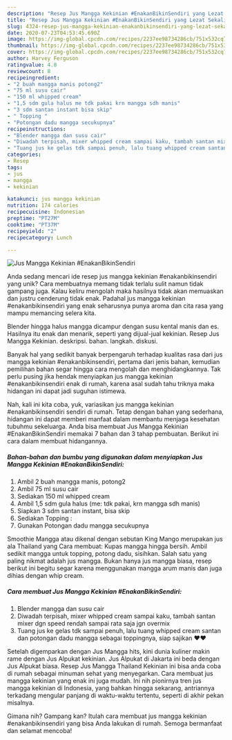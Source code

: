 ```yaml
---
description: "Resep Jus Mangga Kekinian #EnakanBikinSendiri yang Lezat Sekali"
title: "Resep Jus Mangga Kekinian #EnakanBikinSendiri yang Lezat Sekali"
slug: 4324-resep-jus-mangga-kekinian-enakanbikinsendiri-yang-lezat-sekali
date: 2020-07-23T04:53:45.690Z
image: https://img-global.cpcdn.com/recipes/2237ee98734286cb/751x532cq70/jus-mangga-kekinian-enakanbikinsendiri-foto-resep-utama.jpg
thumbnail: https://img-global.cpcdn.com/recipes/2237ee98734286cb/751x532cq70/jus-mangga-kekinian-enakanbikinsendiri-foto-resep-utama.jpg
cover: https://img-global.cpcdn.com/recipes/2237ee98734286cb/751x532cq70/jus-mangga-kekinian-enakanbikinsendiri-foto-resep-utama.jpg
author: Harvey Ferguson
ratingvalue: 4.8
reviewcount: 8
recipeingredient:
- "2 buah mangga manis potong2"
- "75 ml susu cair"
- "150 ml whipped cream"
- "1,5 sdm gula halus me tdk pakai krn mangga sdh manis"
- "3 sdm santan instant bisa skip"
- " Topping "
- "Potongan dadu mangga secukupnya"
recipeinstructions:
- "Blender mangga dan susu cair"
- "Diwadah terpisah, mixer whipped cream sampai kaku, tambah santan mixer dgn speed rendah sampai rata saja jgn overmix"
- "Tuang jus ke gelas tdk sampai penuh, lalu tuang whipped cream santan dan potongan dadu mangga sebagai toppingnya, siap sajikan ❤️❤️"
categories:
- Resep
tags:
- jus
- mangga
- kekinian

katakunci: jus mangga kekinian 
nutrition: 174 calories
recipecuisine: Indonesian
preptime: "PT27M"
cooktime: "PT37M"
recipeyield: "2"
recipecategory: Lunch

---
```



![Jus Mangga Kekinian #EnakanBikinSendiri](https://img-global.cpcdn.com/recipes/2237ee98734286cb/751x532cq70/jus-mangga-kekinian-enakanbikinsendiri-foto-resep-utama.jpg)

Anda sedang mencari ide resep jus mangga kekinian #enakanbikinsendiri yang unik? Cara membuatnya memang tidak terlalu sulit namun tidak gampang juga. Kalau keliru mengolah maka hasilnya tidak akan memuaskan dan justru cenderung tidak enak. Padahal jus mangga kekinian #enakanbikinsendiri yang enak seharusnya punya aroma dan cita rasa yang mampu memancing selera kita.

Blender hingga halus mangga dicampur dengan susu kental manis dan es. Hasilnya itu enak dan menarik, seperti yang dijual-jual kekinian. Resep Jus Mangga Kekinian. deskripsi. bahan. langkah. diskusi.

Banyak hal yang sedikit banyak berpengaruh terhadap kualitas rasa dari jus mangga kekinian #enakanbikinsendiri, pertama dari jenis bahan, kemudian pemilihan bahan segar hingga cara mengolah dan menghidangkannya. Tak perlu pusing jika hendak menyiapkan jus mangga kekinian #enakanbikinsendiri enak di rumah, karena asal sudah tahu triknya maka hidangan ini dapat jadi suguhan istimewa.


Nah, kali ini kita coba, yuk, variasikan jus mangga kekinian #enakanbikinsendiri sendiri di rumah. Tetap dengan bahan yang sederhana, hidangan ini dapat memberi manfaat dalam membantu menjaga kesehatan tubuhmu sekeluarga. Anda bisa membuat Jus Mangga Kekinian #EnakanBikinSendiri memakai 7 bahan dan 3 tahap pembuatan. Berikut ini cara dalam membuat hidangannya.

<!--inarticleads1-->

##### Bahan-bahan dan bumbu yang digunakan dalam menyiapkan Jus Mangga Kekinian #EnakanBikinSendiri:

1. Ambil 2 buah mangga manis, potong2
1. Ambil 75 ml susu cair
1. Sediakan 150 ml whipped cream
1. Ambil 1,5 sdm gula halus (me: tdk pakai, krn mangga sdh manis)
1. Siapkan 3 sdm santan instant, bisa skip
1. Sediakan  Topping :
1. Gunakan Potongan dadu mangga secukupnya


Smoothie Mangga atau dikenal dengan sebutan King Mango merupakan jus ala Thailand yang Cara membuat: Kupas mangga hingga bersih. Ambil sedikit mangga untuk topping, potong dadu, sisihkan. Salah satu yang paling nikmat adalah jus mangga. Bukan hanya jus mangga biasa, resep berikut ini begitu segar karena menggunakan mangga arum manis dan juga dihias dengan whip cream. 

<!--inarticleads2-->

##### Cara membuat Jus Mangga Kekinian #EnakanBikinSendiri:

1. Blender mangga dan susu cair
1. Diwadah terpisah, mixer whipped cream sampai kaku, tambah santan mixer dgn speed rendah sampai rata saja jgn overmix
1. Tuang jus ke gelas tdk sampai penuh, lalu tuang whipped cream santan dan potongan dadu mangga sebagai toppingnya, siap sajikan ❤️❤️


Setelah digemparkan dengan Jus Mangga hits, kini dunia kuliner makin rame dengan Jus Alpukat kekinian. Jus Alpukat di Jakarta ini beda dengan Jus Alpukat biasa. Resep Jus Mangga Thailand Kekinian ini bisa anda coba di rumah sebagai minuman sehat yang menyegarkan. Cara membuat jus mangga kekinian yang enak ini juga mudah. Ini nih pionirnya tren jus mangga kekinian di Indonesia, yang bahkan hingga sekarang, antriannya terkadang mengular panjang di waktu-waktu tertentu, seperti di akhir pekan misalnya. 

Gimana nih? Gampang kan? Itulah cara membuat jus mangga kekinian #enakanbikinsendiri yang bisa Anda lakukan di rumah. Semoga bermanfaat dan selamat mencoba!
